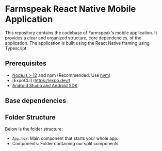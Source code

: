 # Farmspeak React Native Mobile Application

This repository contains the codebase of Farmspeak's mobile application. It provides a clear and organized structure, core dependencies, of the application. The application is built using the React Native framing using Typescript.

## Prerequisites

- [Node.js > 12](https://nodejs.org) and npm (Recommended: Use [nvm](https://github.com/nvm-sh/nvm))
- [ExpoCLI] (https://expo.dev/)
- [Android Studio and Android SDK](https://developer.android.com/studio)

## Base dependencies

## Folder Structure

Below is the folder structure:

- `App.tsx`: Main component that starts your whole app.
- Components: Folder containing our split components
